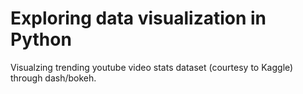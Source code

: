 # Exploring data visualization in Python

Visualzing trending youtube video stats dataset (courtesy to Kaggle) through dash/bokeh.


